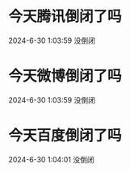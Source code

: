 # 今天腾讯倒闭了吗

2024-6-30 1:03:59 没倒闭

# 今天微博倒闭了吗

2024-6-30 1:03:59 没倒闭

# 今天百度倒闭了吗

2024-6-30 1:04:01 没倒闭

